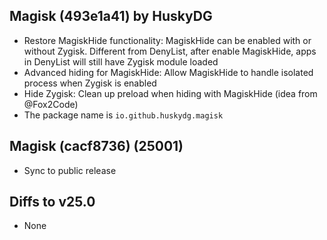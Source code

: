 ## Magisk (493e1a41) by HuskyDG

- Restore MagiskHide functionality: MagiskHide can be enabled with or without Zygisk. Different from DenyList, after enable MagiskHide, apps in DenyList will still have Zygisk module loaded
- Advanced hiding for MagiskHide: Allow MagiskHide to handle isolated process when Zygisk is enabled
- Hide Zygisk: Clean up preload when hiding with MagiskHide (idea from @Fox2Code)
- The package name is `io.github.huskydg.magisk`

## Magisk (cacf8736) (25001)

- Sync to public release

## Diffs to v25.0

- None
